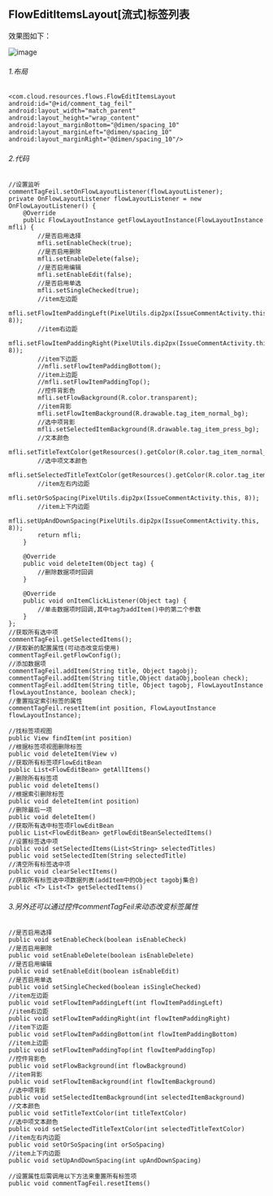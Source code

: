 FlowEditItemsLayout[流式]标签列表
--------
效果图如下：

![image](https://github.com/smart005/okandroid/blob/master/docs/images/tag_list.jpg)

###### 1.布局
	<com.cloud.resources.flows.FlowEditItemsLayout
    android:id="@+id/comment_tag_feil"
    android:layout_width="match_parent"
    android:layout_height="wrap_content"
    android:layout_marginBottom="@dimen/spacing_10"
    android:layout_marginLeft="@dimen/spacing_10"
    android:layout_marginRight="@dimen/spacing_10"/>

###### 2.代码
	//设置监听
	commentTagFeil.setOnFlowLayoutListener(flowLayoutListener);
	private OnFlowLayoutListener flowLayoutListener = new OnFlowLayoutListener() {
        @Override
        public FlowLayoutInstance getFlowLayoutInstance(FlowLayoutInstance mfli) {
        	//是否启用选择
            mfli.setEnableCheck(true);
            //是否启用删除
            mfli.setEnableDelete(false);
            //是否启用编辑
            mfli.setEnableEdit(false);
            //是否启用单选
            mfli.setSingleChecked(true);
            //item左边距
            mfli.setFlowItemPaddingLeft(PixelUtils.dip2px(IssueCommentActivity.this, 8));
            //item右边距
            mfli.setFlowItemPaddingRight(PixelUtils.dip2px(IssueCommentActivity.this, 8));
            //item下边距
            //mfli.setFlowItemPaddingBottom();
            //item上边距
            //mfli.setFlowItemPaddingTop();
            //控件背影色
            mfli.setFlowBackground(R.color.transparent);
            //item背影
            mfli.setFlowItemBackground(R.drawable.tag_item_normal_bg);
            //选中项背影
            mfli.setSelectedItemBackground(R.drawable.tag_item_press_bg);
            //文本颜色
            mfli.setTitleTextColor(getResources().getColor(R.color.tag_item_normal_color));
            //选中项文本颜色
            mfli.setSelectedTitleTextColor(getResources().getColor(R.color.tag_item_press_color));
            //item左右内边距
            mfli.setOrSoSpacing(PixelUtils.dip2px(IssueCommentActivity.this, 8));
            //item上下内边距
            mfli.setUpAndDownSpacing(PixelUtils.dip2px(IssueCommentActivity.this, 8));
            return mfli;
        }

        @Override
        public void deleteItem(Object tag) {
        	//删除数据项时回调
        }

        @Override
        public void onItemClickListener(Object tag) {
        	//单击数据项时回调,其中tag为addItem()中的第二个参数
        }
    };
	//获取所有选中项
	commentTagFeil.getSelectedItems();
	//获取新的配置属性(可动态改变后使用)
	commentTagFeil.getFlowConfig();
	//添加数据项
	commentTagFeil.addItem(String title, Object tagobj);
	commentTagFeil.addItem(String title,Object dataObj,boolean check);
	commentTagFeil.addItem(String title, Object tagobj, FlowLayoutInstance flowLayoutInstance, boolean check);
	//重置指定索引标签的属性
	commentTagFeil.resetItem(int position, FlowLayoutInstance flowLayoutInstance);

	//找标签项视图
	public View findItem(int position)
	//根据标签项视图删除标签
	public void deleteItem(View v)
	//获取所有标签项FlowEditBean
	public List<FlowEditBean> getAllItems()
	//删除所有标签项
	public void deleteItems()
	//根据索引删除标签
	public void deleteItem(int position)
	//删除最后一项
	public void deleteItem()
	//获取所有选中标签项FlowEditBean
	public List<FlowEditBean> getFlowEditBeanSelectedItems()
	//设置标签选中项
	public void setSelectedItems(List<String> selectedTitles)
	public void setSelectedItem(String selectedTitle)
	//清空所有标签选中项
	public void clearSelectItems()
	//获取所有标签选中项数据列表(addItem中的Object tagobj集合)
	public <T> List<T> getSelectedItems()

###### 3.另外还可以通过控件commentTagFeil来动态改变标签属性
	//是否启用选择
	public void setEnableCheck(boolean isEnableCheck)
	//是否启用删除
	public void setEnableDelete(boolean isEnableDelete)
	//是否启用编辑
	public void setEnableEdit(boolean isEnableEdit)
	//是否启用单选
	public void setSingleChecked(boolean isSingleChecked)
	//item左边距
	public void setFlowItemPaddingLeft(int flowItemPaddingLeft)
	//item右边距
	public void setFlowItemPaddingRight(int flowItemPaddingRight)
	//item下边距
	public void setFlowItemPaddingBottom(int flowItemPaddingBottom)
	//item上边距
	public void setFlowItemPaddingTop(int flowItemPaddingTop)
	//控件背影色
	public void setFlowBackground(int flowBackground)
	//item背影
	public void setFlowItemBackground(int flowItemBackground)
	//选中项背影
	public void setSelectedItemBackground(int selectedItemBackground)
	//文本颜色
	public void setTitleTextColor(int titleTextColor)
	//选中项文本颜色
	public void setSelectedTitleTextColor(int selectedTitleTextColor)
	//item左右内边距
	public void setOrSoSpacing(int orSoSpacing)
	//item上下内边距
	public void setUpAndDownSpacing(int upAndDownSpacing)

	//设置属性后需调用以下方法来重置所有标签项
	public void commentTagFeil.resetItems()